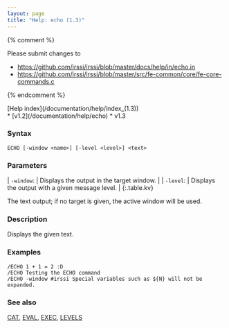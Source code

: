 ```yaml
---
layout: page
title: "Help: echo (1.3)"
---
```


{% comment %}

Please submit changes to
- https://github.com/irssi/irssi/blob/master/docs/help/in/echo.in
- https://github.com/irssi/irssi/blob/master/src/fe-common/core/fe-core-commands.c


{% endcomment %}
<nav markdown="1">
[Help index](/documentation/help/index_(1.3))
</nav>

<div markdown="1" class="version">
* [v1.2](/documentation/help/echo)
* v1.3
</div>

### Syntax ###

<div class="highlight irssisyntax"><pre style="\-\-cmdlen:4ch"><code><span class="synB">ECHO</span> <span class="syn10">[<span class="syn">-window</span> <span class="syn09">&lt;name></span>]</span> <span class="syn10">[<span class="syn">-level</span> <span class="syn09">&lt;level></span>]</span> <span class="synB05">&lt;text></span></code></pre></div>



### Parameters ###


| `-window`: |      Displays the output in the target window. |
| `-level`: |       Displays the output with a given message level. |
{:.table.kv}

The text output; if no target is given, the active window will be used.

### Description ###

Displays the given text.

### Examples ###

    /ECHO 1 + 1 = 2 :D
    /ECHO Testing the ECHO command
    /ECHO -window #irssi Special variables such as ${N} will not be expanded.

### See also ###
[CAT](/documentation/help/cat_(1.3)), [EVAL](/documentation/help/eval), [EXEC](/documentation/help/exec), [LEVELS](/documentation/help/levels)

